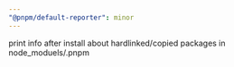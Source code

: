 ```yaml
---
"@pnpm/default-reporter": minor
---
```


print info after install about hardlinked/copied packages in node_moduels/.pnpm
